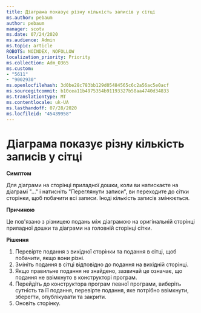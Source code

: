 ```yaml
---
title: Діаграма показує різну кількість записів у сітці
ms.author: pebaum
author: pebaum
manager: scotv
ms.date: 07/24/2020
ms.audience: Admin
ms.topic: article
ROBOTS: NOINDEX, NOFOLLOW
localization_priority: Priority
ms.collection: Adm_O365
ms.custom:
- "5611"
- "9002930"
ms.openlocfilehash: 3d0be28c783bb129d05484565c6c2a56ac5e0acf
ms.sourcegitcommit: b10cea11b4975354b91193327b58aa4740d34833
ms.translationtype: MT
ms.contentlocale: uk-UA
ms.lasthandoff: 07/28/2020
ms.locfileid: "45439958"
---
```

# <a name="chart-shows-different-number-of-records-in-grid"></a>Діаграма показує різну кількість записів у сітці

**Симптом**

Для діаграми на сторінці приладної дошки, коли ви натискаєте на діаграмі "..." і натисніть "Переглянути записи", ви переходите до сітки сторінки, щоб побачити всі записи. Іноді кількість записів змінюється.

**Причиною**

Це пов'язано з різницею подань між діаграмою на оригінальній сторінці приладної дошки та діаграми на головній сторінці сітки.  

**Рішення**

1. Перевірте подання з вихідної сторінки та подання в сітці, щоб побачити, якщо вони різні.
2. Змініть подання в сітці відповідно до подання на вихідній сторінці.
3. Якщо правильне подання не знайдено, зазвичай це означає, що подання не ввімкнуто в конструкторі програм.
4. Перейдіть до конструктора програм певної програми, виберіть сутність та її подання, перевірте подання, яке потрібно ввімкнути, зберегти, опублікувати та закрити.
5. Оновіть сторінку.